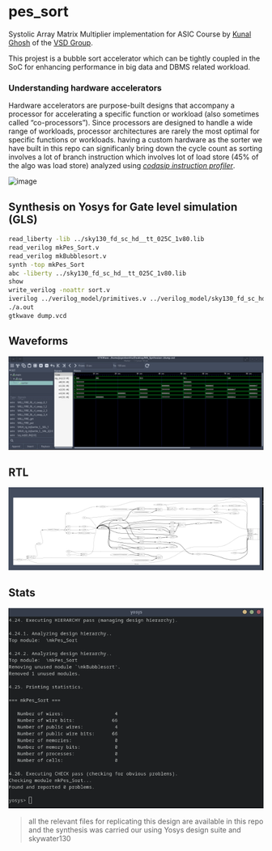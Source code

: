 # pes_sort

Systolic Array Matrix Multiplier implementation for ASIC Course by [Kunal Ghosh](https://github.com/kunalg123/) of the [VSD Group](https://www.vlsisystemdesign.com/).

This projest is a bubble sort accelerator which can be tightly coupled in the SoC for enhancing performance in big data and DBMS related workload.

### Understanding hardware accelerators
Hardware accelerators are purpose-built designs that accompany a processor for accelerating a specific function or workload (also sometimes called “co-processors”). Since processors are designed to handle a wide range of workloads, processor architectures are rarely the most optimal for specific functions or workloads.
having a custom hardware as the sorter we have built in this repo can significanly bring down the cycle count as sorting involves a lot of branch instruction which involves lot of load store (45% of the algo was load store) analyzed using <u>_codasip instruction profiler_</u>.

![image](https://github.com/JoyenBenitto/pes_sort/assets/75515758/6211063d-bcac-4856-bd6f-5ac32e0cb6b8)


## Synthesis on Yosys for Gate level simulation (GLS)
```bash
read_liberty -lib ../sky130_fd_sc_hd__tt_025C_1v80.lib
read_verilog mkPes_Sort.v
read_verilog mkBubblesort.v
synth -top mkPes_Sort
abc -liberty ../sky130_fd_sc_hd__tt_025C_1v80.lib
show
write_verilog -noattr sort.v
iverilog ../verilog_model/primitives.v ../verilog_model/sky130_fd_sc_hd.v sort.v syst mkTestbench.v
./a.out
gtkwave dump.vcd
```
## Waveforms
![Waveform](image.png)

## RTL
![Rtl diag](image-1.png)

## Stats
![Alt text](image-2.png)

> all the relevant files for replicating this design are available in this repo and the synthesis was carried our using Yosys design suite and skywater130
